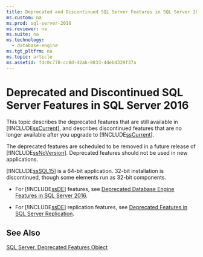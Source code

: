 ```yaml
---
title: Deprecated and Discontinued SQL Server Features in SQL Server 2016
ms.custom: na
ms.prod: sql-server-2016
ms.reviewer: na
ms.suite: na
ms.technology: 
  - database-engine
ms.tgt_pltfrm: na
ms.topic: article
ms.assetid: fdc0c778-cc8d-42ab-8833-4deb4329f37a
---
```

# Deprecated and Discontinued SQL Server Features in SQL Server 2016
  This topic describes the deprecated features that are still available in [!INCLUDE[ssCurrent](../../Token/Other/ssCurrent_md.md)], and describes discontinued features that are no longer available after you upgrade to [!INCLUDE[ssCurrent](../../Token/Other/ssCurrent_md.md)].  
  
 The deprecated features are scheduled to be removed in a future release of [!INCLUDE[ssNoVersion](../../Token/Other/ssNoVersion_md.md)]. Deprecated features should not be used in new applications.  
  
 [!INCLUDE[ssSQL15](../../Token/Other/ssSQL15_md.md)] is a 64\-bit application. 32\-bit installation is discontinued, though some elements run as 32\-bit components.  
  
-   For [!INCLUDE[ssDE](../../Token/Other/ssDE_md.md)] features, see [Deprecated Database Engine Features in SQL Server 2016](../../Topics/TopicNameNotContainA/Deprecated-Database-Engine-Features-in-SQL-Server-2016.md).  
  
-   For [!INCLUDE[ssDE](../../Token/Other/ssDE_md.md)] replication features, see [Deprecated Features in SQL Server Replication](../../Topics/TopicNameNotContainA/Deprecated-Features-in-SQL-Server-Replication.md).  
  
## See Also  
 [SQL Server, Deprecated Features Object](../../Topics/TopicNameNotContainA/SQL-Server--Deprecated-Features-Object.md)  
  
  